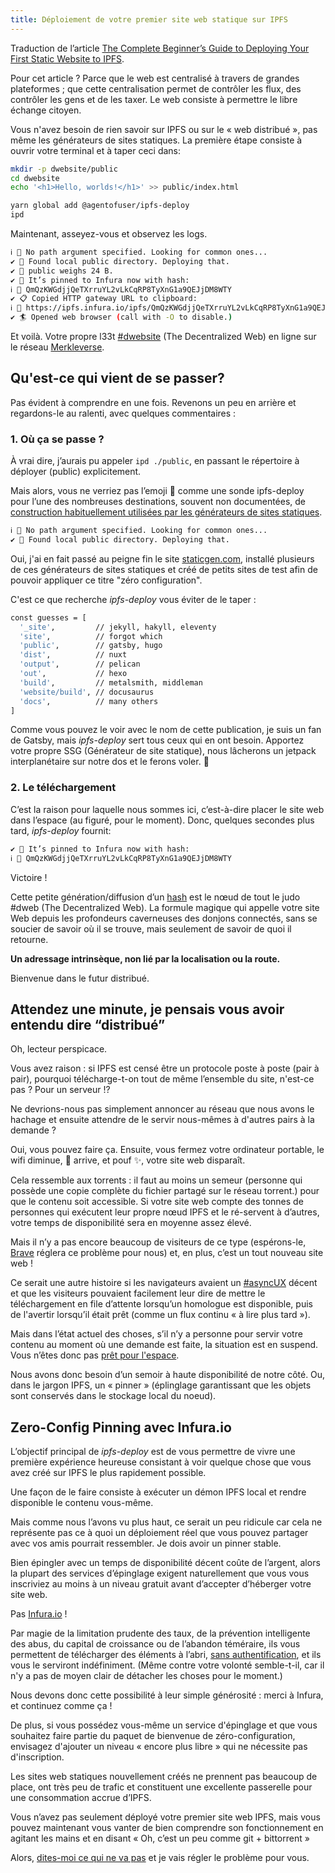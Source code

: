 ```yaml
---
title: Déploiement de votre premier site web statique sur IPFS
---
```


Traduction de l’article [The Complete Beginner’s Guide to Deploying Your First Static Website to IPFS](https://medium.com/interplanetary-gatsby/the-complete-beginners-guide-to-deploying-your-first-static-website-to-ipfs-103b27e8822e).

Pour cet article ? Parce que le web est centralisé à travers de grandes plateformes ; que cette centralisation permet de contrôler les flux, des contrôler les gens et de les taxer. Le web consiste à permettre le libre échange citoyen.

Vous n'avez besoin de rien savoir sur IPFS ou sur le « web distribué », pas même les générateurs de sites statiques. La première étape consiste à ouvrir votre terminal et à taper ceci dans:

```bash
mkdir -p dwebsite/public
cd dwebsite
echo '<h1>Hello, worlds!</h1>' >> public/index.html

yarn global add @agentofuser/ipfs-deploy
ipd
```

Maintenant, asseyez-vous et observez les logs.

```bash
ℹ 🤔 No path argument specified. Looking for common ones... 
✔ 📂 Found local public directory. Deploying that. 
✔ 🚚 public weighs 24 B. 
✔ 📌 It’s pinned to Infura now with hash: 
ℹ 🔗 QmQzKWGdjjQeTXrruYL2vLkCqRP8TyXnG1a9QEJjDM8WTY 
✔ 📋 Copied HTTP gateway URL to clipboard: 
ℹ 🔗 https://ipfs.infura.io/ipfs/QmQzKWGdjjQeTXrruYL2vLkCqRP8TyXnG1a9QEJjDM8WTY 
✔ 🏄 Opened web browser (call with -O to disable.)
```

Et voilà. Votre propre l33t [#dwebsite](https://twitter.com/search?q=%23dweb) (The Decentralized Web) en ligne sur le réseau [Merkleverse](https://cloudflare-ipfs.com/ipfs/QmQzKWGdjjQeTXrruYL2vLkCqRP8TyXnG1a9QEJjDM8WTY).


## Qu'est-ce qui vient de se passer?

Pas évident à comprendre en une fois. Revenons un peu en arrière et regardons-le au ralenti, avec quelques commentaires :

### 1. Où ça se passe ?

À vrai dire, j’aurais pu appeler `ipd ./public`, en passant le répertoire à déployer (public) explicitement.

Mais alors, vous ne verriez pas l’emoji 🤔 comme une sonde ipfs-deploy pour l’une des nombreuses destinations, souvent non documentées, de [construction habituellement utilisées par les générateurs de sites statiques](https://github.com/agentofuser/ipfs-deploy/blob/8023d82b5df68076ca79bc684f45ea64e5e67c06/index.js#L75).


```bash
ℹ 🤔 No path argument specified. Looking for common ones... 
✔ 📂 Found local public directory. Deploying that.
```

Oui, j'ai en fait passé au peigne fin le site [staticgen.com](https://staticgen.com), installé plusieurs de ces générateurs de sites statiques et créé de petits sites de test afin de pouvoir appliquer ce titre "zéro configuration".

C'est ce que recherche *ipfs-deploy* vous éviter de le taper :

```bash
const guesses = [
  '_site',         // jekyll, hakyll, eleventy
  'site',          // forgot which
  'public',        // gatsby, hugo
  'dist',          // nuxt
  'output',        // pelican
  'out',           // hexo
  'build',         // metalsmith, middleman
  'website/build', // docusaurus
  'docs',          // many others
]
```

Comme vous pouvez le voir avec le nom de cette publication, je suis un fan de Gatsby, mais *ipfs-deploy* sert tous ceux qui en ont besoin. Apportez votre propre SSG (Générateur de site statique), nous lâcherons un jetpack interplanétaire sur notre dos et le ferons voler. 🚀

### 2. Le téléchargement

C’est la raison pour laquelle nous sommes ici, c’est-à-dire placer le site web dans l’espace (au figuré, pour le moment). Donc, quelques secondes plus tard, *ipfs-deploy* fournit:

```bash
✔ 📌 It’s pinned to Infura now with hash:
ℹ 🔗 QmQzKWGdjjQeTXrruYL2vLkCqRP8TyXnG1a9QEJjDM8WTY
```

Victoire !

Cette petite génération/diffusion d’un [hash](https://multiformats.io/multihash/) est le nœud de tout le judo #dweb (The Decentralized Web). La formule magique qui appelle votre site Web depuis les profondeurs caverneuses des donjons connectés, sans se soucier de savoir où il se trouve, mais seulement de savoir de quoi il retourne.

**Un adressage intrinsèque, non lié par la localisation ou la route.**

Bienvenue <attitude grave> dans le futur distribué.

## Attendez une minute, je pensais vous avoir entendu dire “distribué”

Oh, lecteur perspicace.

Vous avez raison : si IPFS est censé être un protocole poste à poste (pair à pair), pourquoi télécharge-t-on tout de même l’ensemble du site, n'est-ce pas ? Pour un serveur !?

Ne devrions-nous pas simplement annoncer au réseau que nous avons le hachage et ensuite attendre de le servir nous-mêmes à d'autres pairs à la demande ?

Oui, vous pouvez faire ça. Ensuite, vous fermez votre ordinateur portable, le wifi diminue, 💩 arrive, et pouf ✨, votre site web disparaît.

Cela ressemble aux torrents : il faut au moins un semeur (personne qui possède une copie complète du fichier partagé sur le réseau torrent.) pour que le contenu soit accessible. Si votre site web compte des tonnes de personnes qui exécutent leur propre nœud IPFS et le ré-servent à d’autres, votre temps de disponibilité sera en moyenne assez élevé.

Mais il n’y a pas encore beaucoup de visiteurs de ce type (espérons-le, [Brave](https://brave.com/) réglera ce problème pour nous) et, en plus, c’est un tout nouveau site web !

Ce serait une autre histoire si les navigateurs avaient un [#asyncUX](https://twitter.com/search?q=%23asyncUX) décent et que les visiteurs pouvaient facilement leur dire de mettre le téléchargement en file d’attente lorsqu’un homologue est disponible, puis de l'avertir lorsqu’il était prêt (comme un flux continu « à lire plus tard »).

Mais dans l’état actuel des choses, s’il n’y a personne pour servir votre contenu au moment où une demande est faite, la situation est en suspend. Vous n’êtes donc pas [prêt pour l'espace](https://interplanetarygatsby.com/foreword/).

Nous avons donc besoin d’un semoir à haute disponibilité de notre côté. Ou, dans le jargon IPFS, un « pinner » (éplinglage garantissant que les objets sont conservés dans le stockage local du noeud).

## Zero-Config Pinning avec Infura.io

L’objectif principal de *ipfs-deploy* est de vous permettre de vivre une première expérience heureuse consistant à voir quelque chose que vous avez créé sur IPFS le plus rapidement possible.

Une façon de le faire consiste à exécuter un démon IPFS local et rendre disponible le contenu vous-même.

Mais comme nous l’avons vu plus haut, ce serait un peu ridicule car cela ne représente pas ce à quoi un déploiement réel que vous pouvez partager avec vos amis pourrait ressembler. Je dois avoir un pinner stable.

Bien épingler avec un temps de disponibilité décent coûte de l’argent, alors la plupart des services d’épinglage exigent naturellement que vous vous inscriviez au moins à un niveau gratuit avant d’accepter d’héberger votre site web.

Pas [Infura.io](https://infura.io/docs/ipfs/get/block_get.md) !

Par magie de la limitation prudente des taux, de la prévention intelligente des abus, du capital de croissance ou de l’abandon téméraire, ils vous permettent de télécharger des éléments à l’abri, [sans authentification](https://community.infura.io/t/how-often-do-you-garbage-collect-files-on-your-ipfs-node-and-how-long-will-a-file-persist-after-upload/44/2), et ils vous le serviront indéfiniment. (Même contre votre volonté semble-t-il, car il n'y a pas de moyen clair de détacher les choses pour le moment.)

Nous devons donc cette possibilité à leur simple générosité : merci à Infura, et continuez comme ça !

De plus, si vous possédez vous-même un service d'épinglage et que vous souhaitez faire partie du paquet de bienvenue de zéro-configuration, envisagez d'ajouter un niveau « encore plus libre » qui ne nécessite pas d'inscription.

Les sites web statiques nouvellement créés ne prennent pas beaucoup de place, ont très peu de trafic et constituent une excellente passerelle pour une consommation accrue d’IPFS.

Vous n’avez pas seulement déployé votre premier site web IPFS, mais vous pouvez maintenant vous vanter de bien comprendre son fonctionnement en agitant les mains et en disant « Oh, c’est un peu comme git + bittorrent »

Alors, [dites-moi ce qui ne va pas](https://github.com/agentofuser/ipfs-deploy/issues/new) et je vais régler le problème pour vous.
